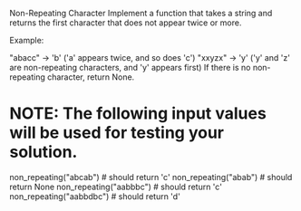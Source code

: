 
Non-Repeating Character 
Implement a function that takes a string and returns the first character that does not appear twice or more.

Example:

"abacc" -> 'b' ('a' appears twice, and so does 'c')
"xxyzx" -> 'y' ('y' and 'z' are non-repeating characters, and 'y' appears first)
If there is no non-repeating character, return None.


# NOTE: The following input values will be used for testing your solution.
non_repeating("abcab") # should return 'c'
non_repeating("abab") # should return None
non_repeating("aabbbc") # should return 'c'
non_repeating("aabbdbc") # should return 'd'